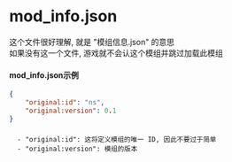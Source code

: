 mod_info.json
==================
这个文件很好理解, 就是 "模组信息.json" 的意思  
如果没有这一个文件, 游戏就不会认这个模组并跳过加载此模组  

#### mod_info.json示例
```json
{
    "original:id": "ns",
    "original:version": 0.1
}
```

####
```
  - "original:id": 这将定义模组的唯一 ID, 因此不要过于简单
  - "original:version": 模组的版本
```
